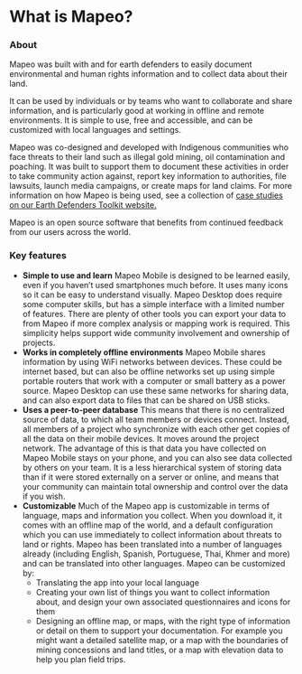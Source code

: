 # What is Mapeo?

### About

Mapeo was built with and for earth defenders to easily document environmental and human rights information and to collect data about their land.

It can be used by individuals or by teams who want to collaborate and share information, and is particularly good at working in offline and remote environments. It is simple to use, free and accessible, and can be customized with local languages and settings.

Mapeo was co-designed and developed with Indigenous communities who face threats to their land such as illegal gold mining, oil contamination and poaching. It was built to support them to document these activities in order to take community action against, report key information to authorities, file lawsuits, launch media campaigns, or create maps for land claims. For more information on how Mapeo is being used, see a collection of [case studies on our Earth Defenders Toolkit website.](https://www.earthdefenderstoolkit.com/community/)

Mapeo is an open source software that benefits from continued feedback from our users across the world.

### Ke**y features**

* **Simple to use and learn** Mapeo Mobile is designed to be learned easily, even if you haven’t used smartphones much before. It uses many icons so it can be easy to understand visually. Mapeo Desktop does require some computer skills, but has a simple interface with a limited number of features. There are plenty of other tools you can export your data to from Mapeo if more complex analysis or mapping work is required. This simplicity helps support wide community involvement and ownership of projects.
* **Works in completely offline environments** Mapeo Mobile shares information by using WiFi networks between devices. These could be internet based, but can also be offline networks set up using simple portable routers that work with a computer or small battery as a power source. Mapeo Desktop can use these same networks for sharing data, and can also export data to files that can be shared on USB sticks.
* **Uses a peer-to-peer database** This means that there is no centralized source of data, to which all team members or devices connect. Instead, all members of a project who synchronize with each other get copies of all the data on their mobile devices. It moves around the project network. The advantage of this is that data you have collected on Mapeo Mobile stays on your phone, and you can also see data collected by others on your team. It is a less hierarchical system of storing data than if it were stored externally on a server or online, and means that your community can maintain total ownership and control over the data if you wish.
* **Customizable** Much of the Mapeo app is customizable in terms of language, maps and information you collect. When you download it, it comes with an offline map of the world, and a default configuration which you can use immediately to collect information about threats to land or rights. Mapeo has been translated into a number of languages already \(including English, Spanish, Portuguese, Thai, Khmer and more\) and can be translated into other languages.   Mapeo can be customized by:
  * Translating the app into your local language
  * Creating your own list of things you want to collect information about, and design your own associated questionnaires and icons for them
  * Designing an offline map, or maps, with the right type of information or detail on them to support your documentation. For example you might want a detailed satellite map, or a map with the boundaries of mining concessions and land titles, or a map with elevation data to help you plan field trips.





